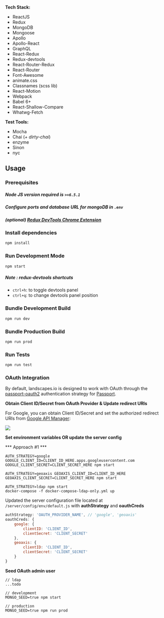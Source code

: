 **Tech Stack:**

- ReactJS
- Redux
- MongoDB
- Mongoose
- Apollo
- Apollo-React
- GraphQL
- React-Redux
- Redux-devtools
- React-Router-Redux
- React-Router
- Font-Awesome
- animate.css
- Classnames (scss lib)
- React-Motion
- Webpack
- Babel 6+
- React-Shallow-Compare
- Whatwg-Fetch


**Test Tools:**

- Mocha
- Chai (*+ dirty-chai*)
- enzyme
- Sinon
- nyc


## Usage

### Prerequisites

##### Node JS version required is `>=6.5.1`
##### Configure ports and database URL for mongoDB in `.env`
##### (optional) [Redux DevTools Chrome Extension](https://chrome.google.com/webstore/detail/redux-devtools/lmhkpmbekcpmknklioeibfkpmmfibljd)


### Install dependencies

```bash
npm install
```

### Run Development Mode

```bash
npm start
```

##### Note : redux-devtools shortcuts
- `ctrl+h`: to toggle devtools panel
- `ctrl+q`: to change devtools panel position


### Bundle Development Build

```bash
npm run dev
```

### Bundle Production Build

```bash
npm run prod
```

### Run Tests

```bash
npm run test
```

### OAuth Integration

By default, landscapes.io is designed to work with OAuth through the [passport-oauth2](https://github.com/jaredhanson/passport-oauth2) authentication strategy for [Passport](http://passportjs.org/).

**Obtain Client ID/Secret from OAuth Provider & Update redirect URIs**

For Google, you can obtain Client ID/Secret and set the authorized redirect URIs from [Google API Manager](https://console.developers.google.com/apis/credentials):

![](http://1.1m.yt/P81UFvm.png)

**Set environment variables OR update the server config**

*** Approach #1 ***
```
AUTH_STRATEGY=google GOOGLE_CLIENT_ID=CLIENT_ID_HERE.apps.googleusercontent.com GOOGLE_CLIENT_SECRET=CLIENT_SECRET_HERE npm start

AUTH_STRATEGY=geoaxis GEOAXIS_CLIENT_ID=CLIENT_ID_HERE GEOAXIS_CLIENT_SECRET=CLIENT_SECRET_HERE npm start

AUTH_STRATEGY=ldap npm start
docker-compose -f docker-compose-ldap-only.yml up
```

Updated the server configuration file located at ```/server/config/env/default.js``` with **authStrategy** and **oauthCreds**
```javascript
authStrategy: 'OAUTH_PROVIDER_NAME', // 'google', 'geoaxis'
oauthCreds: {
    google: {
        clientID: 'CLIENT_ID',
        clientSecret: 'CLIENT_SECRET'
    },
    geoaxis: {
        clientID: 'CLIENT_ID',
        clientSecret: 'CLIENT_SECRET'
    }
}
```

**Seed OAuth admin user**
```
// ldap
...todo

// development
MONGO_SEED=true npm start

// production
MONGO_SEED=true npm run prod
```
